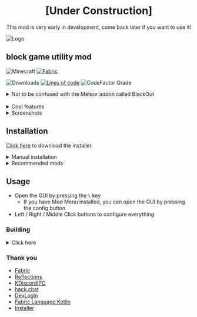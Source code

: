 <h1 align="center">[Under Construction]</h1>
<p align="center">This mod is very early in development, come back later if you want to use it!</p>

![Logo](src/main/resources/assets/blackout/textures/gui/banner.png)

## block game utility mod

![Minecraft](https://img.shields.io/badge/Minecraft-1.20.2-488321?style=flat-square)
[![Fabric](https://img.shields.io/badge/Mod_Loader-Fabric-DBD0B4?style=flat-square)](https://fabricmc.net/use/installer/)

![Downloads](https://img.shields.io/github/downloads/chell-dev/Blackout-3.0/total?style=flat-square)
[![Lines of code](https://img.shields.io/badge/dynamic/json?url=https%3A%2F%2Fapi.codetabs.com%2Fv1%2Floc%3Fgithub%3Dchell-dev%2FBlackout-3.0&query=%24%5B9%5D.linesOfCode&label=Lines%20of%20code&style=flat-square&color=blueviolet)](https://api.codetabs.com/v1/loc/?github=chell-dev/Blackout-3.0)
![CodeFactor Grade](https://img.shields.io/codefactor/grade/github/chell-dev/Blackout-3.0?style=flat-square)

<details>
<summary>Not to be confused with the Meteor addon called BlackOut</summary>

- The name is inspired by Watch Dogs
- I made the first Blackout back in March 2020
- I was very sad after finding out someone else used the name but I'm not changing it now

</details>

<br>

<details>
<summary>Cool features</summary>

- Features aimed at anarchy, vanilla and even creative
- Automatic update checking
- Baritone integration (TODO)
- Global in-game [chat](https://hack.chat) for all Blackout users
- Code is 99% original, we don't copy & paste from copy & pasted clients here (credit for the 1% is in comments)
- Written in kotlin, java fans seethe and cope
- Using reflections to automatically register modules and settings
- Lua scripting (TODO)
- Java/Kotlin Addons

</details>

<details>
<summary>Screenshots</summary>

GUI

![GUI](assets/gui.png)

Customizable HUD

![HUD](assets/hud.png)

Nametags

![Nametags](assets/nametags.png)

Discord RPC

![RPC](assets/discord.png)

</details>

## Installation

[Click here](https://github.com/2qb/Blackout-3.0-Installer/releases/download/1.4/BlackoutInstaller.exe) to download the installer.

<details>
<summary>Manual installation</summary>

1. Install [Fabric](https://fabricmc.net/use/installer/) for Minecraft 1.19.4 (Fabric API is **not** required)
2. Download the latest release [here](https://github.com/chell-dev/Blackout-3.0/releases)
3. Put the downloaded .jar file in your `.minecraft/mods` folder

</details>

<details>
<summary>Recommended mods</summary>

- [ViaFabricPlus](https://modrinth.com/mod/viafabricplus/versions?l=fabric&g=1.20.2)
- [Mod Menu](https://modrinth.com/mod/modmenu/versions?l=fabric&g=1.20.2)

</details>

## Usage

- Open the GUI by pressing the `\` key
  - If you have Mod Menu installed, you can open the GUI by pressing the config button
- Left / Right / Middle Click buttons to configure everything

### Building

<details>
<summary>Click here</summary>

`git clone https://github.com/chell-dev/Blackout-3.0.git` or download the repository

After building, the output `.jar` will be in `build/libs/`

#### IntelliJ (recommended), Eclipse or VSCode

1. Import the project - see https://fabricmc.net/wiki/tutorial:setup, refer to the section for your IDE
2. Run the `build` gradle task

#### Windows
1. Open `cmd` in the project folder
2. Run `./gradlew.bat build`

#### Linux and Mac
1. `cd` to the project folder
2. Run `./gradlew build`
</details>

### Thank you

- [Fabric](https://fabricmc.net/)
- [Reflections](https://github.com/ronmamo/reflections)
- [KDiscordIPC](https://github.com/caoimhebyrne/KDiscordIPC)
- [hack.chat](https://hack.chat/)
- [DevLogin](https://github.com/PlanetTeamSpeakk/DevLogin)
- [Fabric Language Kotlin](https://github.com/FabricMC/fabric-language-kotlin)
- [Installer](https://github.com/2qb/Blackout-3.0-Installer)

